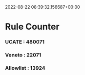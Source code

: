 2022-08-22 08:39:32.156687+00:00
# Rule Counter 
 ### UCATE : 480071

 ### Veneto : 22071

 ### Allowlist : 13924